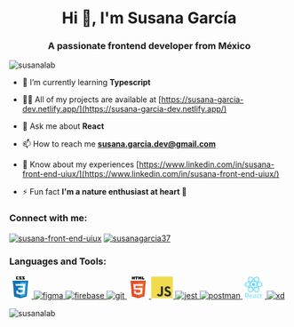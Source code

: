<h1 align="center">Hi 👋, I'm Susana García</h1>
<h3 align="center">A passionate frontend developer from México</h3>

<p align="left"> <img src="https://komarev.com/ghpvc/?username=susanalab&label=Profile%20views&color=0e75b6&style=flat" alt="susanalab" /> </p>

- 🌱 I’m currently learning **Typescript**

- 👨‍💻 All of my projects are available at [https://susana-garcia-dev.netlify.app/](https://susana-garcia-dev.netlify.app/)

- 💬 Ask me about **React**

- 📫 How to reach me **susana.garcia.dev@gmail.com**

- 📄 Know about my experiences [https://www.linkedin.com/in/susana-front-end-uiux/](https://www.linkedin.com/in/susana-front-end-uiux/)

- ⚡ Fun fact **I'm a nature enthusiast at heart 🌿**

<h3 align="left">Connect with me:</h3>
<p align="left">
<a href="https://linkedin.com/in/susana-front-end-uiux" target="blank"><img align="center" src="https://raw.githubusercontent.com/rahuldkjain/github-profile-readme-generator/master/src/images/icons/Social/linked-in-alt.svg" alt="susana-front-end-uiux" height="30" width="40" /></a>
<a href="https://www.behance.net/susanagarcia37" target="blank"><img align="center" src="https://raw.githubusercontent.com/rahuldkjain/github-profile-readme-generator/master/src/images/icons/Social/behance.svg" alt="susanagarcia37" height="30" width="40" /></a>
</p>

<h3 align="left">Languages and Tools:</h3>
<p align="left"> <a href="https://www.w3schools.com/css/" target="_blank" rel="noreferrer"> <img src="https://raw.githubusercontent.com/devicons/devicon/master/icons/css3/css3-original-wordmark.svg" alt="css3" width="40" height="40"/> </a> <a href="https://www.figma.com/" target="_blank" rel="noreferrer"> <img src="https://www.vectorlogo.zone/logos/figma/figma-icon.svg" alt="figma" width="40" height="40"/> </a> <a href="https://firebase.google.com/" target="_blank" rel="noreferrer"> <img src="https://www.vectorlogo.zone/logos/firebase/firebase-icon.svg" alt="firebase" width="40" height="40"/> </a> <a href="https://git-scm.com/" target="_blank" rel="noreferrer"> <img src="https://www.vectorlogo.zone/logos/git-scm/git-scm-icon.svg" alt="git" width="40" height="40"/> </a> <a href="https://www.w3.org/html/" target="_blank" rel="noreferrer"> <img src="https://raw.githubusercontent.com/devicons/devicon/master/icons/html5/html5-original-wordmark.svg" alt="html5" width="40" height="40"/> </a> <a href="https://developer.mozilla.org/en-US/docs/Web/JavaScript" target="_blank" rel="noreferrer"> <img src="https://raw.githubusercontent.com/devicons/devicon/master/icons/javascript/javascript-original.svg" alt="javascript" width="40" height="40"/> </a> <a href="https://jestjs.io" target="_blank" rel="noreferrer"> <img src="https://www.vectorlogo.zone/logos/jestjsio/jestjsio-icon.svg" alt="jest" width="40" height="40"/> </a> <a href="https://postman.com" target="_blank" rel="noreferrer"> <img src="https://www.vectorlogo.zone/logos/getpostman/getpostman-icon.svg" alt="postman" width="40" height="40"/> </a> <a href="https://reactjs.org/" target="_blank" rel="noreferrer"> <img src="https://raw.githubusercontent.com/devicons/devicon/master/icons/react/react-original-wordmark.svg" alt="react" width="40" height="40"/> </a> <a href="https://www.adobe.com/products/xd.html" target="_blank" rel="noreferrer"> <img src="https://cdn.worldvectorlogo.com/logos/adobe-xd.svg" alt="xd" width="40" height="40"/> </a> </p>

<p><img align="center" src="https://github-readme-stats.vercel.app/api/top-langs?username=susanalab&show_icons=true&locale=en&layout=compact" alt="susanalab" /></p>
